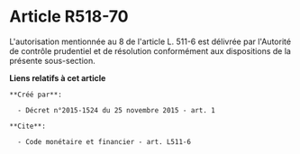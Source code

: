 # Article R518-70

L'autorisation mentionnée au 8 de l'article L. 511-6 est délivrée par l'Autorité de contrôle prudentiel et de résolution
conformément aux dispositions de la présente sous-section.

**Liens relatifs à cet article**

	**Créé par**:

	  - Décret n°2015-1524 du 25 novembre 2015 - art. 1

	**Cite**:

	  - Code monétaire et financier - art. L511-6
